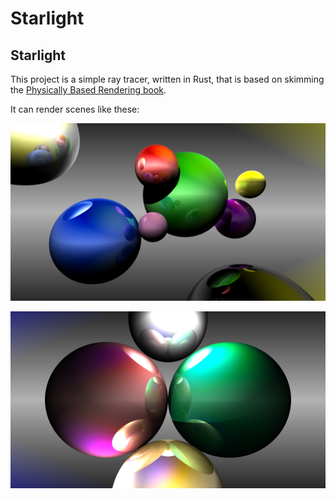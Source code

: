 # Starlight

## Starlight

This project is a simple ray tracer, written in Rust, that is based on skimming
the [Physically Based Rendering book](http://www.pbr-book.org/3ed-2018/contents.html).

It can render scenes like these:

![First Render](renders/01-first-render-with-reflections.png)

![Reflections](renders/02-lots-of-reflections.png)
